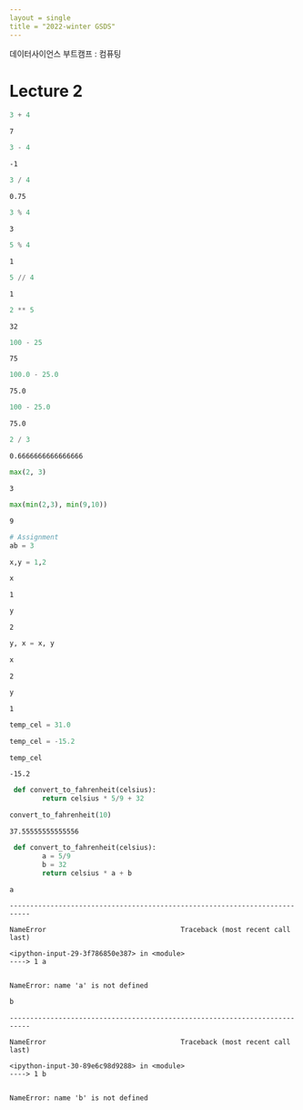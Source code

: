 ```yaml
---
layout = single
title = "2022-winter GSDS"
---
```


데이터사이언스 부트캠프 : 컴퓨팅

# Lecture 2


```python
3 + 4
```




    7




```python
3 - 4
```




    -1




```python
3 / 4
```




    0.75




```python
3 % 4
```




    3




```python
5 % 4
```




    1




```python
5 // 4
```




    1




```python
2 ** 5
```




    32




```python
100 - 25
```




    75




```python
100.0 - 25.0
```




    75.0




```python
100 - 25.0
```




    75.0




```python
2 / 3
```




    0.6666666666666666




```python
max(2, 3)
```




    3




```python
max(min(2,3), min(9,10))
```




    9




```python
# Assignment
ab = 3 
```


```python
x,y = 1,2
```


```python
x
```




    1




```python
y
```




    2




```python
y, x = x, y
```


```python
x
```




    2




```python
y
```




    1




```python
temp_cel = 31.0
```


```python
temp_cel = -15.2
```


```python
temp_cel
```




    -15.2




```python
 def convert_to_fahrenheit(celsius):
        return celsius * 5/9 + 32
```


```python
convert_to_fahrenheit(10)
```




    37.55555555555556




```python
 def convert_to_fahrenheit(celsius):
        a = 5/9
        b = 32
        return celsius * a + b
```


```python
a
```


    ---------------------------------------------------------------------------

    NameError                                 Traceback (most recent call last)

    <ipython-input-29-3f786850e387> in <module>
    ----> 1 a
    

    NameError: name 'a' is not defined



```python
b
```


    ---------------------------------------------------------------------------

    NameError                                 Traceback (most recent call last)

    <ipython-input-30-89e6c98d9288> in <module>
    ----> 1 b
    

    NameError: name 'b' is not defined

